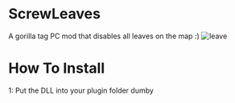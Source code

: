 # ScrewLeaves
A gorilla tag PC mod that disables all leaves on the map :)
![leave](https://user-images.githubusercontent.com/91232680/194657374-1ac74dfe-cab7-4f36-9e33-8adfb9c3df57.PNG)

# How To Install
1: Put the DLL into your plugin folder dumby
